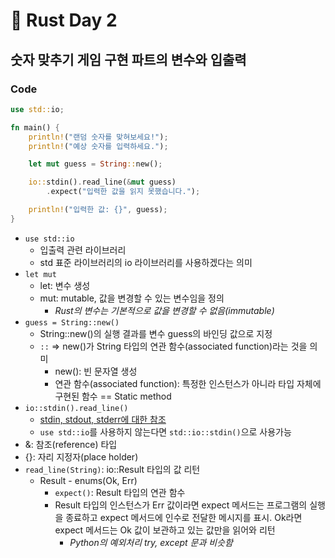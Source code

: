 # 🦀 Rust Day 2

## 숫자 맞추기 게임 구현 파트의 변수와 입출력

### Code

```rust
use std::io;

fn main() {
    println!("랜덤 숫자를 맞혀보세요!");
    println!("예상 숫자를 입력하세요.");

    let mut guess = String::new();

    io::stdin().read_line(&mut guess)
        .expect("입력한 값을 읽지 못했습니다.");

    println!("입력한 값: {}", guess);
}
```

- `use std::io`
  - 입출력 관련 라이브러리
  - std 표준 라이브러리의 io 라이브러리를 사용하겠다는 의미
- `let mut`
  - let: 변수 생성
  - mut: mutable, 값을 변경할 수 있는 변수임을 정의
    - _Rust의 변수는 기본적으로 값을 변경할 수 없음(immutable)_
- `guess = String::new()`
  - String::new()의 실행 결과를 변수 guess의 바인딩 값으로 지정
  - `::` => new()가 String 타입의 연관 함수(associated function)라는 것을 의미
    - new(): 빈 문자열 생성
    - 연관 함수(associated function): 특정한 인스턴스가 아니라 타입 자체에 구현된 함수 == Static method
- `io::stdin().read_line()`
  - [stdin, stdout, stderr에 대한 참조](https://it-neicebee.tistory.com/118) 
  - `use std::io`를 사용하지 않는다면 `std::io::stdin()`으로 사용가능
- &: 참조(reference) 타입
- {}: 자리 지정자(place holder)
- `read_line(String)`: io::Result 타입의 값 리턴
  - Result - enums(Ok, Err)
    - `expect()`: Result 타입의 연관 함수
    - Result 타입의 인스턴스가 Err 값이라면 expect 메서드는 프로그램의 실행을 종료하고 expect 메서드에 인수로 전달한 메시지를 표시. Ok라면 expect 메서드는 Ok 값이 보관하고 있는 값만을 읽어와 리턴
      - _Python의 예외처리 try, except 문과 비슷함_